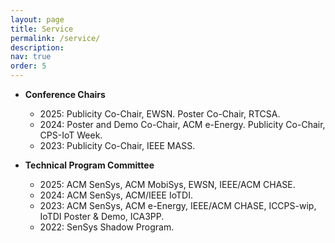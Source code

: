 ```yaml
---
layout: page
title: Service
permalink: /service/
description: 
nav: true
order: 5
---
```


- **Conference Chairs**
    - 2025: Publicity Co-Chair, EWSN. Poster Co-Chair, RTCSA.
    - 2024: Poster and Demo Co-Chair, ACM e-Energy. Publicity Co-Chair, CPS-IoT Week.
    - 2023: Publicity Co-Chair, IEEE MASS.

- **Technical Program Committee**
    - 2025: ACM SenSys, ACM MobiSys, EWSN, IEEE/ACM CHASE.
    - 2024: ACM SenSys, ACM/IEEE IoTDI.
    - 2023: ACM SenSys, ACM e-Energy, IEEE/ACM CHASE, ICCPS-wip, IoTDI Poster & Demo, ICA3PP.
    - 2022: SenSys Shadow Program.

<!-- - **Conference Reviewer**
    - 2023: INFOCOM.
    - 2022: IEEE MASS.

- **Journal Reviewer**
    - 2023: IMWUT, ACM TOSN, IEEE TMC, IEEE TDSC, IoTJ.
    - 2022: IEEE TMC.
    - 2020: IEEE TNNLS. -->